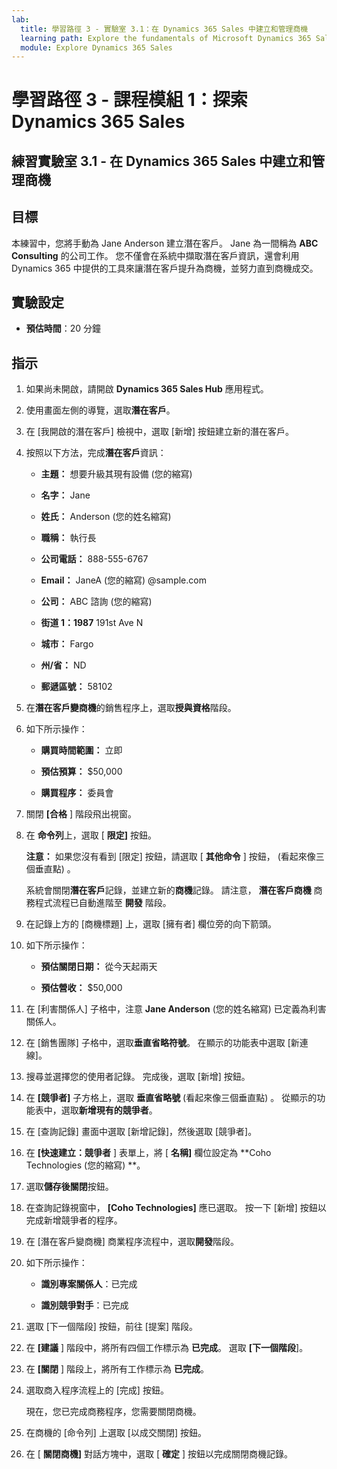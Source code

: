 ```yaml
---
lab:
  title: 學習路徑 3 - 實驗室 3.1：在 Dynamics 365 Sales 中建立和管理商機
  learning path: Explore the fundamentals of Microsoft Dynamics 365 Sales
  module: Explore Dynamics 365 Sales
---
```



學習路徑 3 - 課程模組 1：探索 Dynamics 365 Sales
========================

## 練習實驗室 3.1 - 在 Dynamics 365 Sales 中建立和管理商機 

## 目標

本練習中，您將手動為 Jane Anderson 建立潛在客戶。 Jane 為一間稱為 **ABC Consulting** 的公司工作。 您不僅會在系統中擷取潛在客戶資訊，還會利用 Dynamics 365 中提供的工具來讓潛在客戶提升為商機，並努力直到商機成交。

## 實驗設定

  - **預估時間**：20 分鐘

## 指示

1. 如果尚未開啟，請開啟 **Dynamics 365 Sales Hub** 應用程式。

2. 使用畫面左側的導覽，選取**潛在客戶**。 

3. 在 [我開啟的潛在客戶] 檢視中，選取 [新增] 按鈕建立新的潛在客戶。 

4. 按照以下方法，完成**潛在客戶**資訊：

    - **主題：** 想要升級其現有設備 (您的縮寫) 

    - **名字：** Jane

    - **姓氏：** Anderson (您的姓名縮寫)

    - **職稱：** 執行長

    - **公司電話：** 888-555-6767

    - **Email：** JaneA (您的縮寫) @sample.com

    - **公司：** ABC 諮詢 (您的縮寫) 

    - **街道 1：1987** 191st Ave N

    - **城市：** Fargo

    - **州/省：** ND

    - **郵遞區號：** 58102

5. 在**潛在客戶變商機**的銷售程序上，選取**授與資格**階段。

6. 如下所示操作：

    - **購買時間範圍：** 立即

    - **預估預算：** $50,000 

    - **購買程序：** 委員會

7. 關閉 **[合格** ] 階段飛出視窗。 

8.  在 **命令列**上，選取 [ **限定]** 按鈕。 

    **注意：** 如果您沒有看到 [限定] 按鈕，請選取 [ **其他命令** ] 按鈕， (看起來像三個垂直點) 。 

    系統會關閉**潛在客戶**記錄，並建立新的**商機**記錄。 請注意， **潛在客戶商機** 商務程式流程已自動進階至 **開發** 階段。 

9. 在記錄上方的 [商機標題] 上，選取 [擁有者] 欄位旁的向下箭頭。 

10. 如下所示操作：

    - **預估關閉日期：** 從今天起兩天

    - **預估營收：** $50,000
    
11. 在 [利害關係人] 子格中，注意 **Jane Anderson** (您的姓名縮寫) 已定義為利害關係人。 

12. 在 [銷售團隊] 子格中，選取**垂直省略符號**。 在顯示的功能表中選取 [新連線]。 

13. 搜尋並選擇您的使用者記錄。 完成後，選取 [新增] 按鈕。 

14. 在 **[競爭者]** 子方格上，選取 **垂直省略號** (看起來像三個垂直點) 。 從顯示的功能表中，選取**新增現有的競爭者**。 

15. 在 [查詢記錄] 畫面中選取 [新增記錄]，然後選取 [競爭者]。

16. 在 **[快速建立：競爭者** ] 表單上，將 [ **名稱]** 欄位設定為 **Coho Technologies (您的縮寫) **。

17. 選取**儲存後關閉**按鈕。

18. 在查詢記錄視窗中， **[Coho Technologies]** 應已選取。 按一下 [新增] 按鈕以完成新增競爭者的程序。

19. 在 [潛在客戶變商機] 商業程序流程中，選取**開發**階段。 

20. 如下所示操作： 

    - **識別專案關係人**：已完成 

    - **識別競爭對手**：已完成 

21. 選取 [下一個階段] 按鈕，前往 [提案] 階段。 

22. 在 **[建議** ] 階段中，將所有四個工作標示為 **已完成**。 選取 **[下一個階段**]。

23. 在 **[關閉** ] 階段上，將所有工作標示為 **已完成**。 

24. 選取商入程序流程上的 [完成] 按鈕。 

    現在，您已完成商務程序，您需要關閉商機。

25. 在商機的 [命令列] 上選取 [以成交關閉] 按鈕。

26. 在 [ **關閉商機]** 對話方塊中，選取 [ **確定** ] 按鈕以完成關閉商機記錄。 

